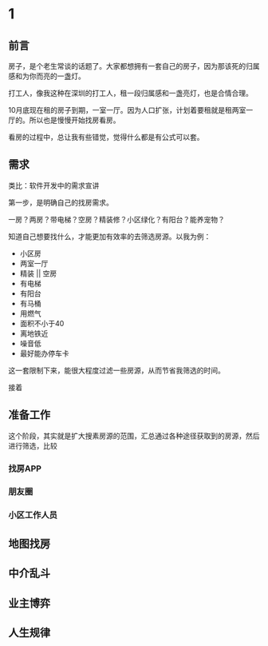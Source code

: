 
# 1

## 前言

房子，是个老生常谈的话题了。大家都想拥有一套自己的房子，因为那该死的归属感和为你而亮的一盏灯。

打工人，像我这种在深圳的打工人，租一段归属感和一盏亮灯，也是合情合理。

10月底现在租的房子到期，一室一厅。因为人口扩张，计划着要租就是租两室一厅的。所以也是慢慢开始找房看房。

看房的过程中，总让我有些错觉，觉得什么都是有公式可以套。

## 需求

类比：软件开发中的需求宣讲

第一步，是明确自己的找房需求。

一房？两房？带电梯？空房？精装修？小区绿化？有阳台？能养宠物？

知道自己想要找什么，才能更加有效率的去筛选房源。以我为例：

- 小区房
- 两室一厅
- 精装 || 空房
- 有电梯
- 有阳台
- 有马桶
- 用燃气
- 面积不小于40
- 离地铁近
- 噪音低
- 最好能办停车卡

这一套限制下来，能很大程度过滤一些房源，从而节省我筛选的时间。

接着

## 准备工作

这个阶段，其实就是扩大搜素房源的范围，汇总通过各种途径获取到的房源，然后进行筛选，比较

### 

### 找房APP

### 朋友圈

### 小区工作人员


## 地图找房

## 中介乱斗

## 业主博弈

## 人生规律
